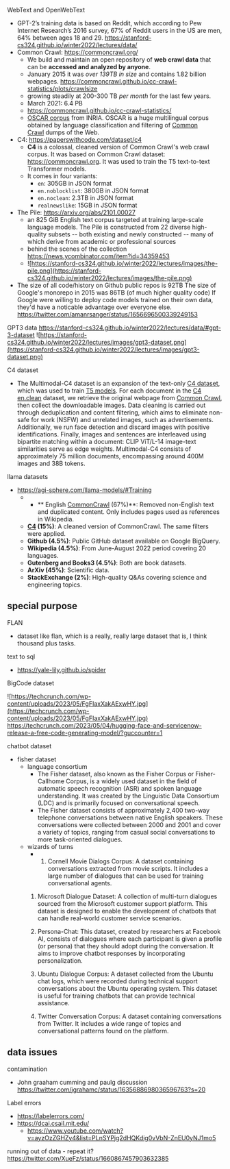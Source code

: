 WebText and OpenWebText
  - GPT-2’s training data is based on Reddit, which according to Pew Internet Research’s 2016 survey, 67% of Reddit users in the US are men, 64% between ages 18 and 29. https://stanford-cs324.github.io/winter2022/lectures/data/
- Common Crawl: https://commoncrawl.org/
  - We build and maintain an open repository of **web crawl data** that can be **accessed and analyzed by anyone**.
  - January 2015 it was *over 139TB in size* and contains 1.82 billion webpages. https://commoncrawl.github.io/cc-crawl-statistics/plots/crawlsize
  - growing steadily at 200-300 TB *per month* for the last few years.
  - March 2021: 6.4 PB
  - https://commoncrawl.github.io/cc-crawl-statistics/
  - [OSCAR corpus](https://traces1.inria.fr/oscar/) from INRIA. OSCAR is a huge multilingual corpus obtained by language classification and filtering of [Common Crawl](https://commoncrawl.org/) dumps of the Web.
- C4: https://paperswithcode.com/dataset/c4
  - **C4** is a colossal, cleaned version of Common Crawl's web crawl corpus. It was based on Common Crawl dataset: https://commoncrawl.org. It was used to train the T5 text-to-text Transformer models.
  - It comes in four variants:
    - `en`: 305GB in JSON format
    - `en.noblocklist`: 380GB in JSON format
    - `en.noclean`: 2.3TB in JSON format
    - `realnewslike`: 15GB in JSON format
- The Pile: https://arxiv.org/abs/2101.00027
  - an 825 GiB English text corpus targeted at training large-scale language models. The Pile is constructed from 22 diverse high-quality subsets -- both existing and newly constructed -- many of which derive from academic or professional sources
  - behind the scenes of the collection https://news.ycombinator.com/item?id=34359453
  - ![https://stanford-cs324.github.io/winter2022/lectures/images/the-pile.png](https://stanford-cs324.github.io/winter2022/lectures/images/the-pile.png)
- The size of all code/history on Github public repos is 92TB The size of Google's monorepo in 2015 was 86TB (of much higher quality code) If Google were willing to deploy code models trained on their own data, they'd have a noticable advantage over everyone else. https://twitter.com/amanrsanger/status/1656696500339249153

GPT3 data https://stanford-cs324.github.io/winter2022/lectures/data/#gpt-3-dataset
![https://stanford-cs324.github.io/winter2022/lectures/images/gpt3-dataset.png](https://stanford-cs324.github.io/winter2022/lectures/images/gpt3-dataset.png)


C4 dataset
- The Multimodal-C4 dataset is an expansion of the text-only [C4 dataset](https://www.tensorflow.org/datasets/catalog/c4), which was used to train [T5 models](https://arxiv.org/abs/1910.10683). For each document in the [C4 en.clean](https://www.tensorflow.org/datasets/catalog/c4#c4en_default_config) dataset, we retrieve the original webpage from [Common Crawl](https://commoncrawl.org/), then collect the downloadable images. Data cleaning is carried out through deduplication and content filtering, which aims to eliminate non-safe for work (NSFW) and unrelated images, such as advertisements. Additionally, we run face detection and discard images with positive identifications. Finally, images and sentences are interleaved using bipartite matching within a document: CLIP ViT/L-14 image-text similarities serve as edge weights. Multimodal-C4 consists of approximately 75 million documents, encompassing around 400M images and 38B tokens. 

llama datasets
- https://agi-sphere.com/llama-models/#Training
	- -   **      English [CommonCrawl](https://commoncrawl.org/) (67%)**: Removed non-English text and duplicated content. Only includes pages used as references in Wikipedia.
	-   **[C4](https://huggingface.co/datasets/c4) (15%)**: A cleaned version of CommonCrawl. The same filters were applied.
	-   **Github (4.5%)**: Public GitHub dataset available on Google BigQuery.
	-   **Wikipedia (4.5%)**: From June-August 2022 period covering 20 languages.
	-   **Gutenberg and Books3 (4.5%)**: Both are book datasets.
	-   **ArXiv (45%)**: Scientific data.
	-   **StackExchange (2%)**: High-quality Q&As covering science and engineering topics.

## special purpose

FLAN 
- dataset like flan, which is a really, really large dataset that is, I think thousand plus tasks.

text to sql
- https://yale-lily.github.io/spider

BigCode dataset

![https://techcrunch.com/wp-content/uploads/2023/05/FgFIaxXakAExwHY.jpg](https://techcrunch.com/wp-content/uploads/2023/05/FgFIaxXakAExwHY.jpg) https://techcrunch.com/2023/05/04/hugging-face-and-servicenow-release-a-free-code-generating-model/?guccounter=1

chatbot dataset
- fisher dataset
	- language consortium
		- The Fisher dataset, also known as the Fisher Corpus or Fisher-Callhome Corpus, is a widely used dataset in the field of automatic speech recognition (ASR) and spoken language understanding. It was created by the Linguistic Data Consortium (LDC) and is primarily focused on conversational speech.
		- The Fisher dataset consists of approximately 2,400 two-way telephone conversations between native English speakers. These conversations were collected between 2000 and 2001 and cover a variety of topics, ranging from casual social conversations to more task-oriented dialogues.
	- wizards of turns
		- 1.  Cornell Movie Dialogs Corpus: A dataset containing conversations extracted from movie scripts. It includes a large number of dialogues that can be used for training conversational agents.
		1.  Microsoft Dialogue Dataset: A collection of multi-turn dialogues sourced from the Microsoft customer support platform. This dataset is designed to enable the development of chatbots that can handle real-world customer service scenarios.
		    
		3.  Persona-Chat: This dataset, created by researchers at Facebook AI, consists of dialogues where each participant is given a profile (or persona) that they should adopt during the conversation. It aims to improve chatbot responses by incorporating personalization.
		    
		4.  Ubuntu Dialogue Corpus: A dataset collected from the Ubuntu chat logs, which were recorded during technical support conversations about the Ubuntu operating system. This dataset is useful for training chatbots that can provide technical assistance.
		    
		5.  Twitter Conversation Corpus: A dataset containing conversations from Twitter. It includes a wide range of topics and conversational patterns found on the platform.


## data issues


contamination
- John graaham cumming and paulg discussion https://twitter.com/jgrahamc/status/1635688698036596763?s=20

Label errors
- https://labelerrors.com/
- https://dcai.csail.mit.edu/
	- https://www.youtube.com/watch?v=ayzOzZGHZy4&list=PLnSYPjg2dHQKdig0vVbN-ZnEU0yNJ1mo5

running out of data - repeat it? https://twitter.com/XueFz/status/1660867457903632385